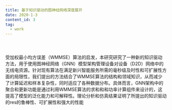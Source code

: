 ```yaml
---
title: 基于知识驱动的图神经网络深度展开
date: 2020-1-3
content_id: 3
tag:
  - work
---
```


<div style="padding-top:1vh;">受加权最小均方误差（WMMSE）算法的启发，本研究研究了一种新的知识驱动方法，用于使用图神经网络（GNN）模型架构管理设备对设备（D2D）网络中的无线电资源。针对现有算法在满足新兴智能服务所需的毫秒级及时性和可扩展性方面的局限性，我们提出的方法结合了WMMSE算法的结构和领域知识，从而减少了计算延迟和样本复杂性，同时适应了各种数据分布。具体而言，GNN架构中的聚合和更新功能是通过利用WMMSE算法的求和和和功率计算组件来设计的，这提高了模型的泛化能力和可解释性。理论分析和仿真结果证明了所提出的知识驱动的res的鲁棒性、可扩展性和强大的性能</div>

<!--more-->
